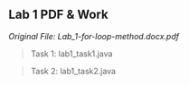 ## Lab 1 PDF & Work

*Original File: Lab_1-for-loop-method.docx.pdf*

>Task 1: lab1_task1.java

>Task 2: lab1_task2.java
